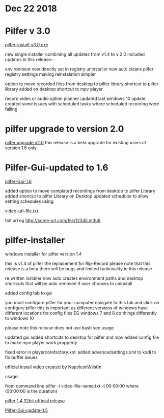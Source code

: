 # Dec 22 2018



# Pilfer v 3.0

<a href='https://github.com/t3rmin8tor/pilfer-installer/releases/download/v3.0/pilfer-install-v3.0.exe'>pilfer-install-v3.0.exe</a>

new single installer combining all updates from v1.4 to v 2.0
included updates in this release:-

environment now directly set in registry
uninstaller now auto cleans pilfer registry settings
making reinstalation simpler

option to move recorded files from desktop to pilfer library
shortcut to pilfer library added on desktop
shortcut to mpv player

record video or audio option
planner updated last windows 10 update created some issues with scheduled tasks where scheduled recording were failing












# pilfer upgrade to version 2.0

<a href="https://github.com/t3rmin8tor/pilfer-installer/releases/download/2.0/pilfer-upgrade-v2.0.exe">pilfer upgrade v2.0</a>
this release is a beta upgrade for existing users of version 1.6 only 

# Pilfer-Gui-updated to 1.6

<a href='https://github.com/t3rmin8tor/pilfer-installer/releases/download/1.6/pilfer-gui-update-1.6.exe'>pilfer-Gui-1.6</a>

added option to move complated recordings from desktop to pilfer Library
added shortcut to pilfer Library on Desktop
updated scheduler to allow setting schedules using:

video-url-file.txt

full url eg http://some-url.com/file/12345.m3u8


# pilfer-installer
windows installer for pilfer version 1.4

this is v1.4 of pilfer the replacement for Rip-Record
please note that this release is a beta there will be bugs
and limited funtionality in this release

re written installer  now auto creates environment paths
and desktop shortcuts that will be auto removed if user chooses
to uninstall 

added config tab to gui

you must configure pilfer for your computer
navigate to this tab
and click on configure pilfer 
this is important as  different versions of windows
have different locations for config files 
EG windows 7 and 8 do things differently  to windows 10 


please note this release does not use bash see usage

updated gui
added shortcuts to desktop for pilfer and mpv
added config file to make mpv player work propperly


fixed error in playercorefactory.xml
added advancedsettings.xml to kodi to fix buffer issues 

<a href='https://www.youtube.com/watch?v=I73WyQw1d4U'>official install video created by NapoleonWils0n</a>

usage:

from command line
pilfer -i video-file-name.txt -t 00:00:00 where (00:00:00 is the duration)

<a href='https://github.com/t3rmin8tor/pilfer-installer/releases/download/1.4/pilfer-1.4-install-32bit.exe'>pilfer 1.4 32bit official release</a>

<a href='https://github.com/t3rmin8tor/pilfer-installer/releases/tag/1.5'>Pilfer-Gui-update-1.5</a>
